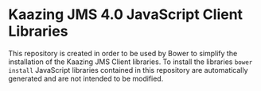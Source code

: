 # Kaazing JMS 4.0 JavaScript Client Libraries

This repository is created in order to be used by Bower to simplify the installation of the Kaazing JMS Client libraries. 
To install the libraries
`bower install` 
JavaScript libraries contained in this repository are automatically generated and are not intended to be modified.